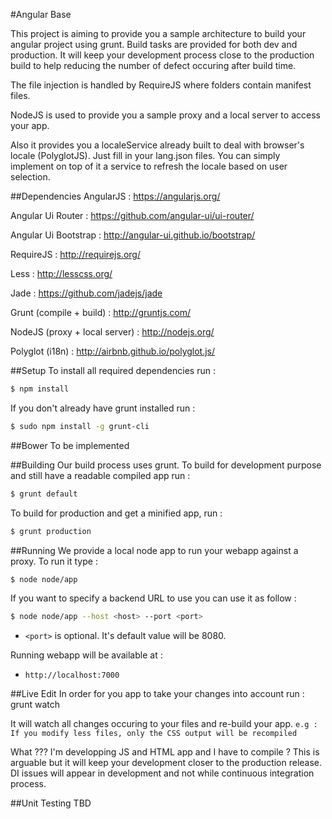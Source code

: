 #Angular Base

This project is aiming to provide you a sample architecture to build your angular project using grunt.
Build tasks are provided for both dev and production. It will keep your development process close to the production build to help reducing the number of defect occuring after build time.

The file injection is handled by RequireJS where folders contain manifest files.

NodeJS is used to provide you a sample proxy and a local server to access your app.

Also it provides you a localeService already built to deal with browser's locale (PolyglotJS). Just fill in your lang.json files. You can simply implement on top of it a service to refresh the locale based on user selection.

##Dependencies
AngularJS : https://angularjs.org/

Angular Ui Router : https://github.com/angular-ui/ui-router/

Angular Ui Bootstrap : http://angular-ui.github.io/bootstrap/

RequireJS : http://requirejs.org/

Less : http://lesscss.org/

Jade : https://github.com/jadejs/jade

Grunt (compile + build) : http://gruntjs.com/

NodeJS (proxy + local server) : http://nodejs.org/

Polyglot (i18n) : http://airbnb.github.io/polyglot.js/

##Setup
To install all required dependencies run :
```bash
$ npm install
```

If you don't already have grunt installed run :
```bash
$ sudo npm install -g grunt-cli
```

##Bower
To be implemented

##Building
Our build process uses grunt.
To build for development purpose and still have a readable compiled app run :
```bash
$ grunt default
```

To build for production and get a minified app, run :
```bash
$ grunt production
```


##Running
We provide a local node app to run your webapp against a proxy.
To run it type :
```bash
$ node node/app
```

If you want to specify a backend URL to use you can use it as follow :
```bash
$ node node/app --host <host> --port <port>
```

- `<port>` is optional. It's default value will be 8080.

Running webapp will be available at :
 - `http://localhost:7000`

##Live Edit
In order for you app to take your changes into account run :
 grunt watch

It will watch all changes occuring to your files and re-build your app.
`e.g : If you modify less files, only the CSS output will be recompiled`

What ??? I'm developping JS and HTML app and I have to compile ?
This is arguable but it will keep your development closer to the production release.
DI issues will appear in development and not while continuous integration process.

##Unit Testing
TBD